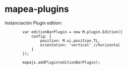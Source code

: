 # mapea-plugins

Instanciación Plugin edition:

			var editionBarPlugin = new M.plugin.Edition({
				config: {
					position: M.ui.position.TL,
					orientation: 'vertical' //horizontal
				}
			});

			mapajs.addPlugin(editionBarPlugin);
